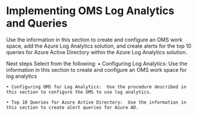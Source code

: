 # Implementing OMS Log Analytics and Queries

Use the information in this section to create and configure an OMS work space, add the Azure Log Analytics solution, and create alerts for the top 10 queries for Azure Active Directory within the Azure Log Analytics solution. 



Next steps
Select from the following:
	• Configuring Log Analytics:  Use the information in this section to create and configure an OMS work space for log analytics
	
	• Configuring OMS for Log Analytics:  Use the procedure described in this section to configure the OMS to use log analytics.
	
	• Top 10 Queries for Azure Active Directory:  Use the information in this section to create alert queries for Azure AD.

